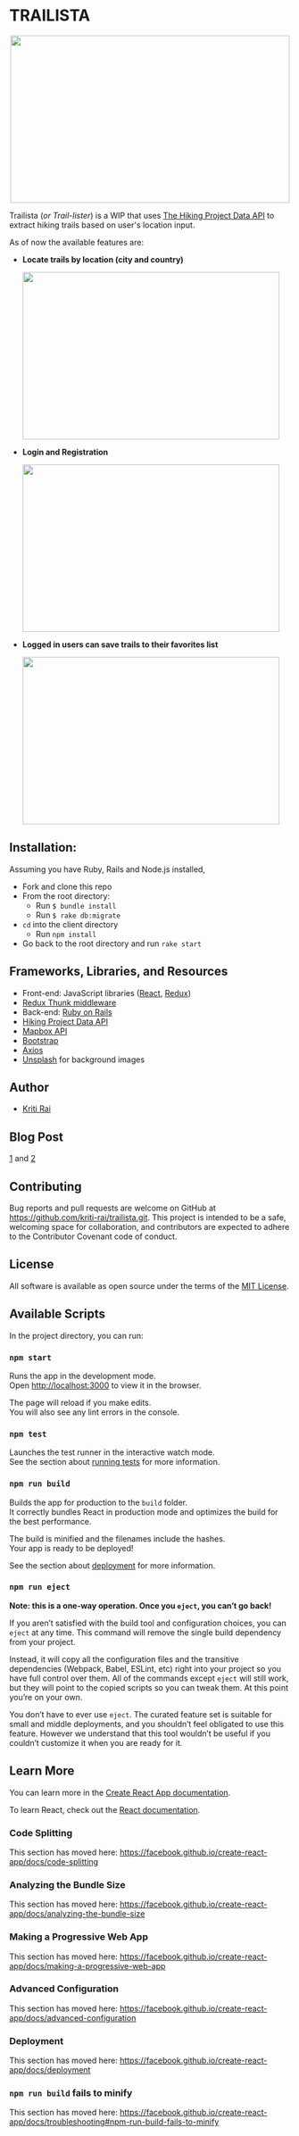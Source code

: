 # TRAILISTA

<p align="center">
  <img width="500" height="300" alt-text="home_page" src="https://i.imgur.com/fla25b0.jpg">
</p>

Trailista (*or Trail-lister*) is a WIP that uses [The Hiking Project Data API](https://www.hikingproject.com/data) to extract hiking trails based on user's location input.

As of now the available features are:

- **Locate trails by location (city and country)**
  <p align="left">
    <img width="460" height="300" alt-text="search" src="https://media.giphy.com/media/lrbwszQmty9ybUdBQs/giphy.gif">
  </p>

- **Login and Registration**
  <p align="left">
    <img width="460" height="300" alt-text="login" src="https://media.giphy.com/media/j0verhIyrSczORIdK0/giphy.gif">
  </p>

- **Logged in users can save trails to their favorites list**
  <p align="left">
    <img width="460" height="300" alt-text="favorite" src="https://media.giphy.com/media/mDXrTRqf6EMfTAyNat/giphy.gif">
  </p>


## Installation:

 Assuming you have Ruby, Rails and Node.js installed,

- Fork and clone this repo
- From the root directory:
  - Run `$ bundle install`   
  - Run `$ rake db:migrate`
- `cd` into the client directory
  - Run `npm install`
- Go back to the root directory and run `rake start`


## Frameworks, Libraries, and Resources

- Front-end: JavaScript libraries ([React](https://reactjs.org/), [Redux](https://redux.js.org/))
- [Redux Thunk middleware](https://github.com/reduxjs/redux-thunk)
- Back-end: [Ruby on Rails](https://github.com/rails/rails)
- [Hiking Project Data API](https://www.hikingproject.com/data)
- [Mapbox API](https://docs.mapbox.com/api/search/#geocoding)
- [Bootstrap](https://getbootstrap.com/)
- [Axios](https://github.com/axios/axios)
- [Unsplash](https://unsplash.com) for background images


## Author

- [Kriti Rai](https://github.com/kriti-rai)

## Blog Post
  [1](https://dev.to/kritirai/my-react-redux-portfolio-project-2h4k) and [2](http://icodeyounot.com/react_redux_portfolio_project)


## Contributing

Bug reports and pull requests are welcome on GitHub at https://github.com/kriti-rai/trailista.git. This project is intended to be a safe, welcoming space for collaboration, and contributors are expected to adhere to the Contributor Covenant code of conduct.


## License

All software is available as open source under the terms of the [MIT License](https://github.com/kriti-rai/trailista/blob/master/LICENSE.md).


## Available Scripts

In the project directory, you can run:

### `npm start`

Runs the app in the development mode.<br>
Open [http://localhost:3000](http://localhost:3000) to view it in the browser.

The page will reload if you make edits.<br>
You will also see any lint errors in the console.

### `npm test`

Launches the test runner in the interactive watch mode.<br>
See the section about [running tests](https://facebook.github.io/create-react-app/docs/running-tests) for more information.

### `npm run build`

Builds the app for production to the `build` folder.<br>
It correctly bundles React in production mode and optimizes the build for the best performance.

The build is minified and the filenames include the hashes.<br>
Your app is ready to be deployed!

See the section about [deployment](https://facebook.github.io/create-react-app/docs/deployment) for more information.

### `npm run eject`

**Note: this is a one-way operation. Once you `eject`, you can’t go back!**

If you aren’t satisfied with the build tool and configuration choices, you can `eject` at any time. This command will remove the single build dependency from your project.

Instead, it will copy all the configuration files and the transitive dependencies (Webpack, Babel, ESLint, etc) right into your project so you have full control over them. All of the commands except `eject` will still work, but they will point to the copied scripts so you can tweak them. At this point you’re on your own.

You don’t have to ever use `eject`. The curated feature set is suitable for small and middle deployments, and you shouldn’t feel obligated to use this feature. However we understand that this tool wouldn’t be useful if you couldn’t customize it when you are ready for it.

## Learn More

You can learn more in the [Create React App documentation](https://facebook.github.io/create-react-app/docs/getting-started).

To learn React, check out the [React documentation](https://reactjs.org/).

### Code Splitting

This section has moved here: https://facebook.github.io/create-react-app/docs/code-splitting

### Analyzing the Bundle Size

This section has moved here: https://facebook.github.io/create-react-app/docs/analyzing-the-bundle-size

### Making a Progressive Web App

This section has moved here: https://facebook.github.io/create-react-app/docs/making-a-progressive-web-app

### Advanced Configuration

This section has moved here: https://facebook.github.io/create-react-app/docs/advanced-configuration

### Deployment

This section has moved here: https://facebook.github.io/create-react-app/docs/deployment

### `npm run build` fails to minify

This section has moved here: https://facebook.github.io/create-react-app/docs/troubleshooting#npm-run-build-fails-to-minify

